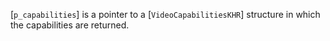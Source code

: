 [`p_capabilities`] is a pointer to a [`VideoCapabilitiesKHR`]
structure in which the capabilities are returned.